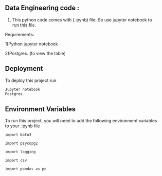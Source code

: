 
## Data Engineering code : 


1) This python code comes with (.ipynb) file. So use jupyter notebook to run this file. 

Requirements: 

1)Python jupyter notebook

2)Postgres. (to view the table)



## Deployment

To deploy this project run

```bash
Jupyter notebook 
Postgres

```


## Environment Variables

To run this project, you will need to add the following environment variables to your .ipynb file

`import boto3 `

`import psycopg2 `

`import logging `

`import csv `

`import pandas as pd`


